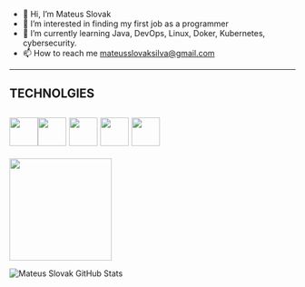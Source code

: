 - 👋 Hi, I’m Mateus Slovak
- 👀 I’m interested in  finding my first job as a programmer
- 🌱 I’m currently learning  Java, DevOps, Linux, Doker, Kubernetes, cybersecurity.
- 📫 How to reach me  mateusslovaksilva@gmail.com
-------
## TECHNOLGIES
<img src="https://cdn.jsdelivr.net/gh/devicons/devicon@latest/icons/java/java-original-wordmark.svg" width="50px"/><img src="https://cdn.jsdelivr.net/gh/devicons/devicon@latest/icons/linux/linux-original.svg" width="50px"/>
<img src="https://cdn.jsdelivr.net/gh/devicons/devicon@latest/icons/docker/docker-original-wordmark.svg" width="50px"/>
<img src="https://cdn.jsdelivr.net/gh/devicons/devicon@latest/icons/kubernetes/kubernetes-original.svg" width="50px"/>
<img src="https://cdn.jsdelivr.net/gh/devicons/devicon@latest/icons/git/git-original.svg" width="50px"/>
----
<img loading="lazy" height="180em" src="https://github-readme-stats.vercel.app/api/top-langs/?username=MateusSlovakSilva&layout=compact&langs_count=7&theme=dracula"/>

![Mateus Slovak GitHub Stats](https://github-readme-stats.vercel.app/api?username=MateusSlovakSilva&show_icons=true&theme=dracula)
<!---
MateusSlovakSilva/MateusSlovakSilva is a ✨ special ✨ repository because its `README.md` (this file) appears on your GitHub p
You can click the Preview link to take a look at your changes.
--->
